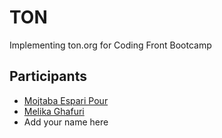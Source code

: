 # TON

Implementing ton.org for Coding Front Bootcamp

## Participants

- [Mojtaba Espari Pour](https://github.com/mojtabast/cd-ton)
- [Melika Ghafuri](https://github.com/melikaghafuri/ton)
- Add your name here

